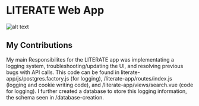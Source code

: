 # LITERATE Web App

![alt text](https://github.com/BoiseState/literate-webapp/blob/master/literate-app/public/images/ClassroomLogo.png)

## My Contributions

My main Responsibilites for the LITERATE app was implementating a logging system, troubleshooting/updating the UI, and resolving previous bugs with API calls. This code can be found in literate-app/js/postgres.factory.js (for logging),  /literate-app/routes/index.js (logging and cookie writing code), and /literate-app/views/search.vue (code for logging). I further created a database to store this logging information, the schema seen in /database-creation.

